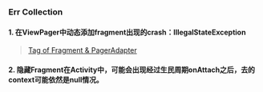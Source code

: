 ### Err Collection
#### 1. 在ViewPager中动态添加fragment出现的crash：IllegalStateException
>  <a href="fragment/Tag of Fragment & PagerAdapter.md">Tag of Fragment & PagerAdapter</a>
#### 2. 隐藏Fragment在Activity中，可能会出现经过生民周期onAttach之后，去的context可能依然是null情况。